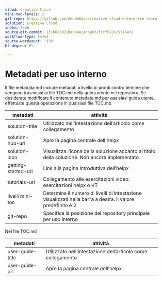 ```yaml
---
cloud: Creative Cloud
mini-toc-levels: 2
git-repo: https://github.com/AdobeDocs/creative-cloud-enterprise-learn.it-IT
solution: Creative Cloud
index: true
source-git-commit: 1f3b82b031beb84a1adba932fccf678c257164c2
workflow-type: tm+mt
source-wordcount: '130'
ht-degree: 0%

---
```



# Metadati per uso interno

Il file metadata.md include metadati a livello di pronti contro termine che vengono trasmessi ai file TOC.md della guida utente nel repository. Se desiderate modificare il contenuto metadata.md per qualsiasi guida utente, effettuate questa operazione in qualsiasi file TOC.md.

| metadati | attività |
|--- |--- |
| solution-title | Utilizzato nell’intestazione dell’articolo come collegamento |
| solution-hub-url | Apre la pagina centrale dell’helpx |
| solution-icon | Visualizza l’icona della soluzione accanto al titolo della soluzione. Non ancora implementato |
| getting-started-url | Link alla pagina introduttiva dell’helpx |
| tutorials-url | Collegamento alle esercitazioni video: esercitazioni helpx o KT |
| livelli mini-toc | Determina il numero di livelli di intestazione visualizzati nella barra a destra. il valore predefinito è 2 |
| git-repo | Specifica la posizione del repository principale per uso interno |

Nel file TOC.md

| metadati | attività |
|--- |--- |
| user-guide-title | Utilizzato nell’intestazione dell’articolo come collegamento |
| user-guide-url | Apre la pagina centrale dell’helpx |

